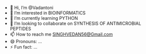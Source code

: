 - 👋 Hi, I’m @Vadantoni
- 👀 I’m interested in BIOINFORMATICS
- 🌱 I’m currently learning PYTHON
- 💞️ I’m looking to collaborate on SYNTHESIS OF ANTIMICROBIAL PEPTIDES
- 📫 How to reach me SINGHVEDAN56@Gmail.com
- 😄 Pronouns: ...
- ⚡ Fun fact: ...

<!---
Vadantoni/Vadantoni is a ✨ special ✨ repository because its `README.md` (this file) appears on your GitHub profile.
You can click the Preview link to take a look at your changes.
--->
